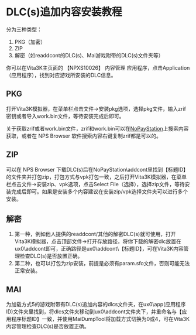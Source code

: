 # DLC(s)追加内容安装教程
分为三种类型：
1. PKG（加密）
2. ZIP
3. 解密（如readdcont的DLC(s)、Mai游戏附带的DLC(s)文件夹等）

你可以在Vita3K主页面的 【NPXS10026】 内容管理 应用程序，点击Application（应用程序），找到对应游戏所安装的DLC信息。

## PKG
打开Vita3K模拟器，在菜单栏点击文件->安装pkg选项，选择pkg文件，输入zrif密钥或者导入work.bin文件，等待安装完成后即可。

关于获取zrif或者work.bin文件，zrif和work.bin可以在[NoPayStation](https://nopaystation.com)上搜索内容获取，或者在 NPS Browser 软件搜索内容右键复制zrif都是可以的。

## ZIP
可以在 NPS Browser 下载DLC(s)后在NoPayStation\addcont里找到【标题ID】的文件夹并打包zip，打包方式与vpk打包一致，之后打开Vita3K模拟器，在菜单栏点击文件->安装zip、vpk选项，点击Select File（选择），选择zip文件，等待安装完成后即可。如果是安装多个内容建议在安装zip/vpk选择文件夹可以进行多个安装。

## 解密
1. 第一种，例如他人提供的readdcont/其他的解密DLC(s)就可使用，打开Vita3K模拟器，点击顶部文件->打开存放路径，将你下载的解密dlc放置在ux0\addcont即可，正确路径是ux0\addcont\【标题ID】，可在Vita3K内容管理检查DLC(s)是否放置正确。
2. 第二种，也可以打包为zip安装，前提是必须有param.sfo文件，否则可能无法正常安装。

## MAI
为加载方式5的游戏附带有DLC(s)追加内容的dlcs文件夹，在ux0\app\(应用程序ID)文件夹里找到，将dlcs文件夹移动到ux0\addcont文件夹下，并重命名与【应用程序标题ID】一致，并使用MaiDumpTool将加载方式切换为0或4，可在Vita3K内容管理检查DLC(s)是否放置正确。
